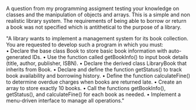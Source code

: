 A question from my programming assigment testing your knowledge on classes and the manipulation of objects and arrays.
This is a simple and non realistic library system.
The requirements of being able to borrow or return a book was not specified which is antithetical to the purpose of a library.


"A library wants to implement a management system for its book collection. You are requested to develop such a 
program in which you must:      
• Declare the base class Book to store basic book information with auto-generated IDs. 
• Use the function called getBookInfo() to input book details (title, author, publisher, ISBN). 
• Declare the derived class LibraryBook that inherits from Book. 
• Declare and define the function getStatus() to track book availability and borrowing history. 
• Define the function calculateFine() to determine overdue charges when books are returned late. 
• Create an array to store exactly 10 books. 
• Call the functions getBookInfo(), getStatus(), and calculateFine() for each book as needed. 
• Implement a menu-driven interface to manage all operations."
